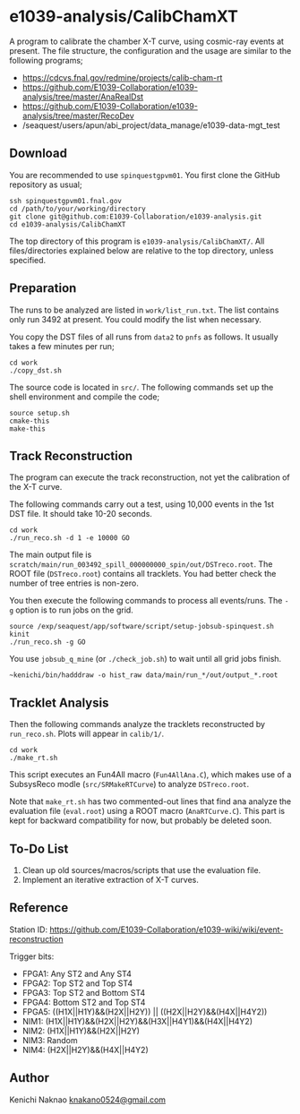 # e1039-analysis/CalibChamXT

A program to calibrate the chamber X-T curve, using cosmic-ray events at present.
The file structure, the configuration and the usage are similar to the following programs;

* https://cdcvs.fnal.gov/redmine/projects/calib-cham-rt
* https://github.com/E1039-Collaboration/e1039-analysis/tree/master/AnaRealDst
* https://github.com/E1039-Collaboration/e1039-analysis/tree/master/RecoDev
* /seaquest/users/apun/abi_project/data_manage/e1039-data-mgt_test


## Download

You are recommended to use `spinquestgpvm01`.
You first clone the GitHub repository as usual;

```
ssh spinquestgpvm01.fnal.gov
cd /path/to/your/working/directory
git clone git@github.com:E1039-Collaboration/e1039-analysis.git
cd e1039-analysis/CalibChamXT
```

The top directory of this program is `e1039-analysis/CalibChamXT/`.
All files/directories explained below are relative to the top directory, unless specified.


## Preparation

The runs to be analyzed are listed in `work/list_run.txt`.
The list contains only run 3492 at present.
You could modify the list when necessary.

You copy the DST files of all runs from `data2` to `pnfs` as follows.
It usually takes a few minutes per run;

```
cd work
./copy_dst.sh
```

The source code is located in `src/`.
The following commands set up the shell environment and compile the code;

```
source setup.sh
cmake-this
make-this
```


## Track Reconstruction

The program can execute the track reconstruction, not yet the calibration of the X-T curve.

The following commands carry out a test, using 10,000 events in the 1st DST file.
It should take 10-20 seconds.

```
cd work
./run_reco.sh -d 1 -e 10000 GO
```

The main output file is `scratch/main/run_003492_spill_000000000_spin/out/DSTreco.root`.
The ROOT file (`DSTreco.root`) contains all tracklets.
You had better check the number of tree entries is non-zero.

You then execute the following commands to process all events/runs.
The `-g` option is to run jobs on the grid.

```
source /exp/seaquest/app/software/script/setup-jobsub-spinquest.sh
kinit
./run_reco.sh -g GO
```

You use `jobsub_q_mine` (or `./check_job.sh`) to wait until all grid jobs finish.

```
~kenichi/bin/hadddraw -o hist_raw data/main/run_*/out/output_*.root
```


## Tracklet Analysis

Then the following commands analyze the tracklets reconstructed by `run_reco.sh`.
Plots will appear in `calib/1/`.

```
cd work
./make_rt.sh
```

This script executes an Fun4All macro (`Fun4AllAna.C`), which makes use of a SubsysReco modle (`src/SRMakeRTCurve`) to analyze `DSTreco.root`.

Note that `make_rt.sh` has two commented-out lines that find ana analyze the evaluation file (`eval.root`) using a ROOT macro (`AnaRTCurve.C`).
This part is kept for backward compatibility for now, but probably be deleted soon.


## To-Do List

1. Clean up old sources/macros/scripts that use the evaluation file.
1. Implement an iterative extraction of X-T curves.


## Reference

Station ID:  https://github.com/E1039-Collaboration/e1039-wiki/wiki/event-reconstruction

Trigger bits:
* FPGA1: Any ST2 and Any ST4
* FPGA2: Top ST2 and Top ST4
* FPGA3: Top ST2 and Bottom ST4
* FPGA4: Bottom ST2 and Top ST4
* FPGA5: ((H1X||H1Y)&&(H2X||H2Y)) || ((H2X||H2Y)&&(H4X||H4Y2))
* NIM1: (H1X||H1Y)&&(H2X||H2Y)&&(H3X||H4Y1)&&(H4X||H4Y2)
* NIM2: (H1X||H1Y)&&(H2X||H2Y)
* NIM3: Random
* NIM4: (H2X||H2Y)&&(H4X||H4Y2)

## Author

Kenichi Naknao <knakano0524@gmail.com>
